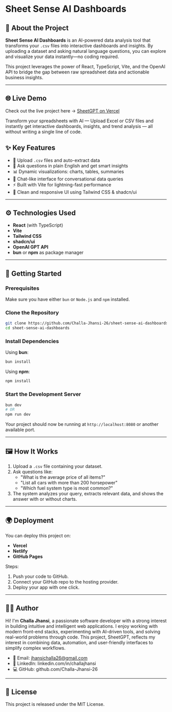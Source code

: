 # Sheet Sense AI Dashboards

## 📌 About the Project

**Sheet Sense AI Dashboards** is an AI-powered data analysis tool that transforms your `.csv` files into interactive dashboards and insights. By uploading a dataset and asking natural language questions, you can explore and visualize your data instantly—no coding required.

This project leverages the power of React, TypeScript, Vite, and the OpenAI API to bridge the gap between raw spreadsheet data and actionable business insights.

---
## 🌐 Live Demo
Check out the live project here → [SheetGPT on Vercel](https://sheet-gpt-ashen.vercel.app)

Transform your spreadsheets with AI — Upload Excel or CSV files and instantly get interactive dashboards, insights, and trend analysis — all without writing a single line of code.

## ✨ Key Features

- 📁 Upload `.csv` files and auto-extract data
- 🧠 Ask questions in plain English and get smart insights
- 📊 Dynamic visualizations: charts, tables, summaries
- 💬 Chat-like interface for conversational data queries
- ⚡ Built with Vite for lightning-fast performance
- 🎨 Clean and responsive UI using Tailwind CSS & shadcn/ui

---

## ⚙️ Technologies Used

- **React** (with TypeScript)
- **Vite**
- **Tailwind CSS**
- **shadcn/ui**
- **OpenAI GPT API**
- **bun** or **npm** as package manager

---

## 🚀 Getting Started

### Prerequisites

Make sure you have either `bun` or `Node.js` and `npm` installed.

### Clone the Repository

```bash
git clone https://github.com/Challa-Jhansi-26/sheet-sense-ai-dashboards.git
cd sheet-sense-ai-dashboards
```

### Install Dependencies

Using **bun**:

```bash
bun install
```

Using **npm**:

```bash
npm install
```

### Start the Development Server

```bash
bun dev
# OR
npm run dev
```

Your project should now be running at `http://localhost:8080` or another available port.

---

## 🖼️ How It Works

1. Upload a `.csv` file containing your dataset.
2. Ask questions like:
   - "What is the average price of all items?"
   - "List all cars with more than 200 horsepower"
   - "Which fuel system type is most common?"
3. The system analyzes your query, extracts relevant data, and shows the answer with or without charts.

---

## 🌍 Deployment

You can deploy this project on:

- **Vercel**
- **Netlify**
- **GitHub Pages**

Steps:

1. Push your code to GitHub.
2. Connect your GitHub repo to the hosting provider.
3. Deploy your app with one click.

---

## 🙋‍♀️ Author


Hi! I'm **Challa Jhansi**, a passionate software developer with a strong interest in building intuitive and intelligent web applications. I enjoy working with modern front-end stacks, experimenting with AI-driven tools, and solving real-world problems through code.
This project, SheetGPT, reflects my interest in combining data, automation, and user-friendly interfaces to simplify complex workflows.

- 📧 Email: jhansichalla26@gmail.com
- 🔗 LinkedIn: linkedin.com/in/challajhansi
- 💻 GitHub: github.com/Challa-Jhansi-26



---

## 📄 License

This project is released under the MIT License.
